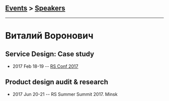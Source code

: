 ## [Events](../README.md) > [Speakers](../speakers.md)
---

# Виталий Воронович

## Service Design: Case study
- 2017 Feb 18-19 -- [RS Conf 2017](https://www.youtube.com/watch?v=jPoizpg9MDE)    
## Product design audit &amp; research
- 2017 Jun 20-21 -- RS Summer Summit 2017. Minsk    
